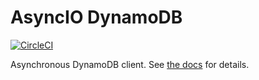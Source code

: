 # AsyncIO DynamoDB

[![CircleCI](https://circleci.com/gh/HDE/aiodynamo.svg?style=svg&circle-token=ce893a3fdc37be4f5e9f0b44b8aa23e3c3c02f03)](https://circleci.com/gh/HDE/aiodynamo)

Asynchronous DynamoDB client. See [the docs](https://aiodynamo.readthedocs.io/) for details.
